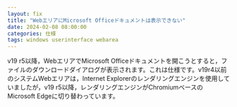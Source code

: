 ```yaml
---
layout: fix
title: "WebエリアにMicrosoft Officeドキュメントは表示できない"
date: 2024-02-08 08:00:00
categories: 仕様
tags: windows userinterface webarea
---
```


v19 r5以降，WebエリアでMicrosoft Officeドキュメントを開こうとすると，ファイルのダウンロードダイアログが表示されます。これは仕様です。v19r4以前のシステムWebエリアは，Internet Explorerのレンダリングエンジンを使用していましたが，v19 r5以降，レンダリングエンジンがChromiumベースのMicrosoft Edgeに切り替わっています。